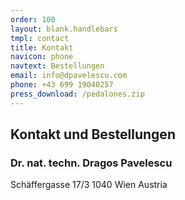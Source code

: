 ```yaml
---
order: 100
layout: blank.handlebars
tmpl: contact
title: Kontakt
navicon: phone
navtext: Bestellungen
email: info@dpavelescu.com
phone: +43 699 19040257
press_download: /pedalones.zip
---
```

## Kontakt und Bestellungen
### Dr. nat. techn. Dragos Pavelescu
Schäffergasse 17/3
1040 Wien
Austria